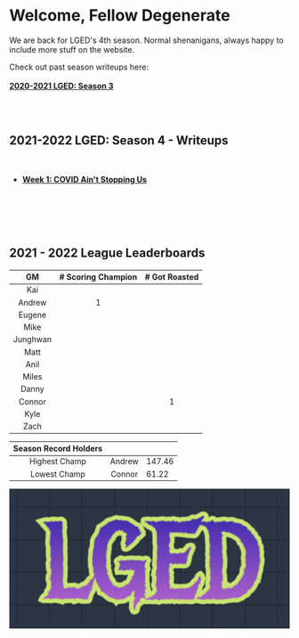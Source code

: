 # Welcome, Fellow Degenerate
We are back for LGED's 4th season. Normal shenanigans, always happy to include more stuff on the website.

Check out past season writeups here:
<br>
<br>
**[2020-2021 LGED: Season 3](./2020_archive_page.md)**

<br>
<br>


## 2021-2022 LGED: Season 4 - Writeups

<br>

 - **[Week 1: COVID Ain't Stopping Us](./2021_writeups/2021_week1_writeup.md)**

<br>
<br>
<br>
<br>



## 2021 - 2022 League Leaderboards


|    GM     | # Scoring Champion | # Got Roasted |
|:---------:|:------------------:|:-------------:|
| Kai       |                    |               |
| Andrew    |         1          |               |
| Eugene    |                    |               |
| Mike      |                    |               |
| Junghwan  |                    |               |
| Matt      |                    |               |
| Anil      |                    |               |
| Miles     |                    |               |
| Danny     |                    |               |
| Connor    |                    |       1       |
| Kyle      |                    |               |
| Zach      |                    |               |

|Season Record Holders|||
|:-----------:|:------------------:|:--------------|
|Highest Champ|      Andrew        |    147.46     |
|Lowest  Champ|      Connor        |     61.22     |


![LGED Logo](./media/21-22_lged_logo.png)
